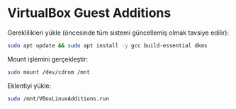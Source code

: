 ---
---

# VirtualBox Guest Additions

Gereklilikleri yükle (öncesinde tüm sistemi güncellemiş olmak tavsiye edilir):

```bash
sudo apt update && sudo apt install -y gcc build-essential dkms
```

Mount işlemini gerçekleştir:

```bash
sudo mount /dev/cdrom /mnt
```

Eklentiyi yükle:

```bash
sudo /mnt/VBoxLinuxAdditions.run
```
